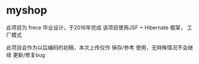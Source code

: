 # myshop

此项目为 frece 毕业设计，于2016年完成
该项目使用JSF + Hibernate 框架， 工厂模式

此项目会作为以后编码的初稿，本次上传仅作 保存/参考 使用，无特殊情况不会继续 更新/修复bug
